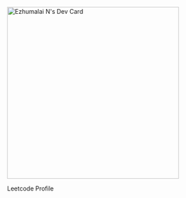<a href="https://app.daily.dev/ezhun"><img src="https://api.daily.dev/devcards/6d7e812c848047659bffa31ff9a13207.png?r=ds1" width="400" alt="Ezhumalai N's Dev Card"/></a>
<p>Leetcode Profile</p>
<br>
<a href="https://leetcode.com/ezhun"></a>
